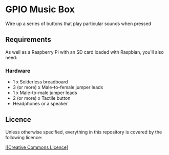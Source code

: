 # GPIO Music Box

Wire up a series of buttons that play particular sounds when pressed

## Requirements

As well as a Raspberry Pi with an SD card loaded with Raspbian, you'll also need:

### Hardware

- 1 x Solderless breadboard 
- 3 (or more) x Male-to-female jumper leads 
- 1 x Male-to-male jumper leads 
- 2 (or more) x Tactile button 
- Headphones or a speaker

## Licence

Unless otherwise specified, everything in this repository is covered by the following licence:

[![Creative Commons Licence]](http://creativecommons.org/licenses/by-sa/4.0/)



